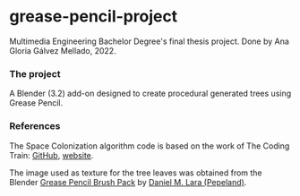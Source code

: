 # grease-pencil-project
Multimedia Engineering Bachelor Degree's final thesis project. Done by Ana Gloria Gálvez Mellado, 2022.

### The project
A Blender (3.2) add-on designed to create procedural generated trees using Grease Pencil.


### References
The Space Colonization algorithm code is based on the work of The Coding Train: [GitHub](https://github.com/CodingTrain/Coding-Challenges/tree/main/018_SpaceColonizer3D/Processing/CC_018_SpaceColonizer3D), [website](https://thecodingtrain.com/challenges/17-fractal-trees-space-colonization).

The image used as texture for the tree leaves was obtained from the Blender [Grease Pencil Brush Pack](https://cloud.blender.org/p/gallery/5f235cc297f8815e74ffb90b) by [Daniel M. Lara (Pepeland)](https://www.pepe-school-land.com/pepeland).
